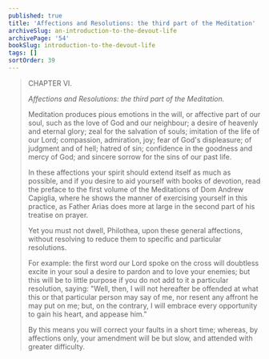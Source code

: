 ```yaml
---
published: true
title: 'Affections and Resolutions: the third part of the Meditation'
archiveSlug: an-introduction-to-the-devout-life
archivePage: '54'
bookSlug: introduction-to-the-devout-life
tags: []
sortOrder: 39
---
```


> CHAPTER VI.
>
> *Affections and Resolutions: the third part of the Meditation.*
>
> Meditation produces pious emotions in the will, or affective part of our soul, such as the love of God and our neighbour; a desire of heavenly and eternal glory; zeal for the salvation of souls; imitation of the life of our Lord; compassion, admiration, joy; fear of God's displeasure; of judgment and of hell; hatred of sin; confidence in the goodness and mercy of God; and sincere sorrow for the sins of our past life.
>
> In these affections your spirit should extend itself as much as possible, and if you desire to aid yourself with books of devotion, read the preface to the first volume of the Meditations of Dom Andrew Capiglia, where he shows the manner of exercising yourself in this practice, as Father Arias does more at large in the second part of his treatise on prayer.
>
> Yet you must not dwell, Philothea, upon these general affections, without resolving to reduce them to specific and particular resolutions.
>
> For example: the first word our Lord spoke on the cross will doubtless excite in your soul a desire to pardon and to love your enemies; but this will be to little purpose if you do not add to it a particular resolution, saying: "Well, then, I will not hereafter be offended at what this or that particular person may say of me, nor resent any affront he may put on me; but, on the contrary, I will embrace every opportunity to gain his heart, and appease him."
>
> By this means you will correct your faults in a short time; whereas, by affections only, your amendment will be but slow, and attended with greater difficulty.
